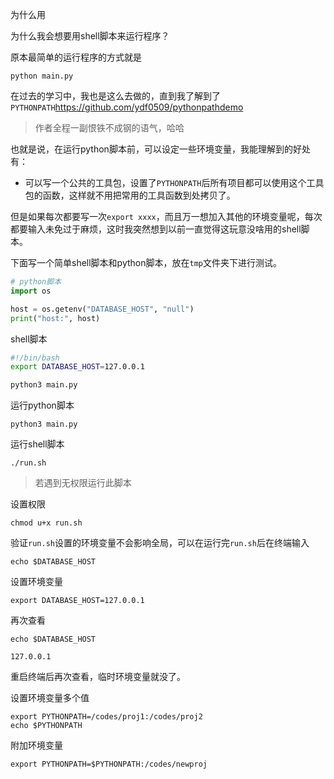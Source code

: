 为什么用

为什么我会想要用shell脚本来运行程序？

原本最简单的运行程序的方式就是

```shell
python main.py
```

在过去的学习中，我也是这么去做的，直到我了解到了`PYTHONPATH`https://github.com/ydf0509/pythonpathdemo

> 作者全程一副恨铁不成钢的语气，哈哈

也就是说，在运行python脚本前，可以设定一些环境变量，我能理解到的好处有：

- 可以写一个公共的工具包，设置了`PYTHONPATH`后所有项目都可以使用这个工具包的函数，这样就不用把常用的工具函数到处拷贝了。

但是如果每次都要写一次`export xxxx`，而且万一想加入其他的环境变量呢，每次都要输入未免过于麻烦，这时我突然想到以前一直觉得这玩意没啥用的shell脚本。

下面写一个简单shell脚本和python脚本，放在`tmp`文件夹下进行测试。

```python
# python脚本
import os

host = os.getenv("DATABASE_HOST", "null")
print("host:", host)
```

shell脚本

```sh
#!/bin/bash
export DATABASE_HOST=127.0.0.1

python3 main.py
```

运行python脚本

```
python3 main.py
```

运行shell脚本

```
./run.sh
```

> 若遇到无权限运行此脚本

设置权限

```
chmod u+x run.sh
```

验证`run.sh`设置的环境变量不会影响全局，可以在运行完`run.sh`后在终端输入

```
echo $DATABASE_HOST
```

设置环境变量

```
export DATABASE_HOST=127.0.0.1
```

再次查看

```
echo $DATABASE_HOST
```

```
127.0.0.1
```

重启终端后再次查看，临时环境变量就没了。

设置环境变量多个值

```
export PYTHONPATH=/codes/proj1:/codes/proj2
echo $PYTHONPATH
```

附加环境变量

```
export PYTHONPATH=$PYTHONPATH:/codes/newproj
```

